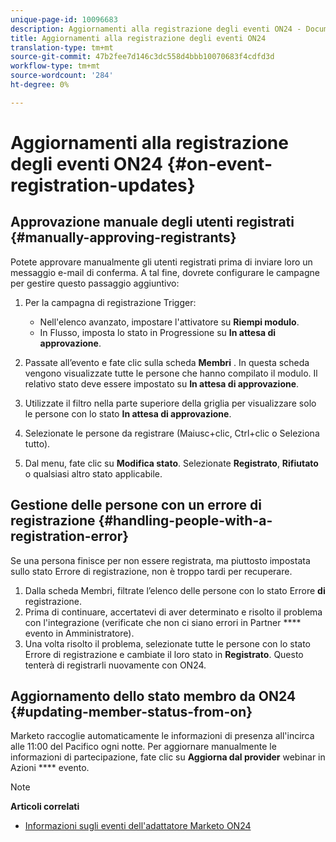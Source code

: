 ```yaml
---
unique-page-id: 10096683
description: Aggiornamenti alla registrazione degli eventi ON24 - Documenti Marketo - Documentazione del prodotto
title: Aggiornamenti alla registrazione degli eventi ON24
translation-type: tm+mt
source-git-commit: 47b2fee7d146c3dc558d4bbb10070683f4cdfd3d
workflow-type: tm+mt
source-wordcount: '284'
ht-degree: 0%

---
```



# Aggiornamenti alla registrazione degli eventi ON24 {#on-event-registration-updates}

## Approvazione manuale degli utenti registrati {#manually-approving-registrants}

Potete approvare manualmente gli utenti registrati prima di inviare loro un messaggio e-mail di conferma. A tal fine, dovrete configurare le campagne per gestire questo passaggio aggiuntivo:

1. Per la campagna di registrazione Trigger:

   * Nell&#39;elenco avanzato, impostare l&#39;attivatore su **Riempi modulo**.
   * In Flusso, imposta lo stato in Progressione su **In attesa di approvazione**.

1. Passate all’evento e fate clic sulla scheda **Membri** . In questa scheda vengono visualizzate tutte le persone che hanno compilato il modulo. Il relativo stato deve essere impostato su **In attesa di approvazione**.
1. Utilizzate il filtro nella parte superiore della griglia per visualizzare solo le persone con lo stato **In attesa di approvazione**.
1. Selezionate le persone da registrare (Maiusc+clic, Ctrl+clic o Seleziona tutto).
1. Dal menu, fate clic su **Modifica stato**. Selezionate **Registrato**, **Rifiutato** o qualsiasi altro stato applicabile.

## Gestione delle persone con un errore di registrazione {#handling-people-with-a-registration-error}

Se una persona finisce per non essere registrata, ma piuttosto impostata sullo stato Errore di registrazione, non è troppo tardi per recuperare.

1. Dalla scheda Membri, filtrate l’elenco delle persone con lo stato Errore **di** registrazione.
1. Prima di continuare, accertatevi di aver determinato e risolto il problema con l&#39;integrazione (verificate che non ci siano errori in Partner **** evento in Amministratore).
1. Una volta risolto il problema, selezionate tutte le persone con lo stato Errore di registrazione e cambiate il loro stato in **Registrato**. Questo tenterà di registrarli nuovamente con ON24.

## Aggiornamento dello stato membro da ON24 {#updating-member-status-from-on}

Marketo raccoglie automaticamente le informazioni di presenza all&#39;incirca alle 11:00 del Pacifico ogni notte. Per aggiornare manualmente le informazioni di partecipazione, fate clic su **Aggiorna dal provider** webinar in Azioni **** evento.

>[!NOTE]
>
>**Articoli correlati**
>
>* [Informazioni sugli eventi dell&#39;adattatore Marketo ON24](understanding-marketo-on24-adapter-events.md)

>



